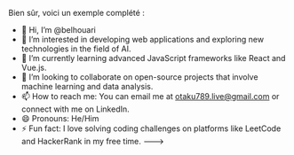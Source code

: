 
Bien sûr, voici un exemple complété :

- 👋 Hi, I’m @belhouari
- 👀 I’m interested in developing web applications and exploring new technologies in the field of AI.
- 🌱 I’m currently learning advanced JavaScript frameworks like React and Vue.js.
- 💞️ I’m looking to collaborate on open-source projects that involve machine learning and data analysis.
- 📫 How to reach me: You can email me at otaku789.live@gmail.com or connect with me on LinkedIn.
- 😄 Pronouns: He/Him
- ⚡ Fun fact: I love solving coding challenges on platforms like LeetCode and HackerRank in my free time.
--->
